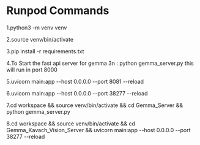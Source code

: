 # Runpod Commands

1.python3 -m venv venv

2.source venv/bin/activate

3.pip install -r requirements.txt

4.To Start the fast api server for gemma 3n : python gemma_server.py this will run in port 8000

5.uvicorn main:app --host 0.0.0.0 --port 8081 --reload

6.uvicorn main:app --host 0.0.0.0 --port 38277 --reload

7.cd workspace && source venv/bin/activate && cd Gemma_Server && python gemma_server.py

8.cd workspace && source venv/bin/activate && cd Gemma_Kavach_Vision_Server && uvicorn main:app --host 0.0.0.0 --port 38277 --reload